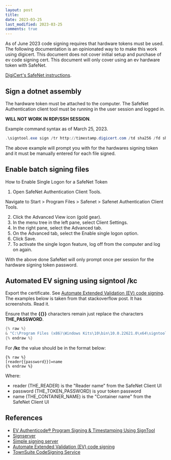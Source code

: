 ```yaml
---
layout: post
title: 
date: 2023-03-25
last_modified: 2023-03-25
comments: true
---
```


As of June 2023 code signing requires that hardware tokens must be used.   The following documentation is an opinionated way to to make this work using digicert.   This document does not cover initial setup and purchase of ev code signing cert.  This document will only cover using an ev hardware token with SafeNet.

[DigiCert's SafeNet instructions](https://www.digicert.com/kb/code-signing/safenet-client-installation.htm).

## Sign a dotnet assembly

The hardware token must be attached to the computer.   The SafeNet Authentication client tool must be running in the user session and logged in.   

**WILL NOT WORK IN RDP/SSH SESSION**.

Example command syntax as of March 25, 2023.

```powershell
.\signtool.exe sign /tr http://timestamp.digicert.com /td sha256 /fd sha256 /n "Certs Subject Name Goes Here" "C:\path\to\fileToSign.exe"
```

The above example will prompt you with for the hardwares signing token and it must be manually entered for each file signed.

## Enable batch signing files

How to Enable Single Logon for a SafeNet Token

1. Open SafeNet Authentication Client Tools.

Navigate to Start > Program Files > Safenet > Safenet Authentication Client Tools.

2. Click the Advanced View icon (gold gear).
3. In the menu tree in the left pane, select Client Settings.
4. In the right pane, select the Advanced tab.
5. On the Advanced tab, select the Enable single logon option.
6. Click Save.
7. To activate the single logon feature, log off from the computer and log on again.

With the above done SafeNet will only prompt once per session for the hardware signing token password.

## Automated EV signing using signtool /kc

Export the certificate.   See [Automate Extended Validation (EV) code signing](https://stackoverflow.com/questions/17927895/automate-extended-validation-ev-code-signing).  The examples below is taken from that stackoverflow post.   It has screenshots.  Read it.

Ensure that the **{{}}** characters remain just replace the characters **THE_PASSWORD**.

```powershell
{% raw %}
& "C:\Program Files (x86)\Windows Kits\10\bin\10.0.22621.0\x64\signtool.exe" sign /tr http://timestamp.digicert.com /td sha256 /fd sha256 /n "Certs Subject Name Goes Here" /f "C:\the\path\to\exported\cert.cer" /csp "eToken Base Cryptographic Provider" /kc "[THE_READER{{THE_TOKEN_PASSWORD}}]=THE_CONTAINER_NAME" "C:\path\to\fileToSign.exe"
{% endraw %}
```

For **/kc** the value should be in the format below:

```
{% raw %}
[reader{{password}}]=name
{% endraw %}
```

Where:

* reader (THE_READER) is the "Reader name" from the SafeNet Client UI
* password (THE_TOKEN_PASSWORD) is your token password
* name (THE_CONTAINER_NAME) is the "Container name" from the SafeNet Client UI


## References

- [EV Authenticode® Program Signing & Timestamping Using SignTool](https://www.digicert.com/kb/code-signing/ev-authenticode-certificates.htm)
- [Signserver](https://www.signserver.org/)
- [Simple signing server](https://github.com/Danielku15/SigningServer)
- [Automate Extended Validation (EV) code signing](https://stackoverflow.com/questions/17927895/automate-extended-validation-ev-code-signing)
- [TownSuite CodeSigning Service](https://github.com/TownSuite/TownSuite.CodeSigning.Service)
